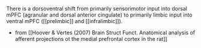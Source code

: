 There is a dorsoventral shift from primarily sensorimotor input into dorsal mPFC (agranular and dorsal anterior cingulate) to primarily limbic input into ventral mPFC ([[prelimbic]] and [[infralimbic]]).
* from [[Hoover & Vertes (2007) Brain Struct Funct. Anatomical analysis of afferent projections ot the medial prefrontal cortex in the rat]]